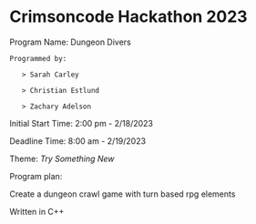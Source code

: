 # Crimsoncode Hackathon 2023 
Program Name: Dungeon Divers

    Programmed by:

       > Sarah Carley
  
       > Christian Estlund
  
       > Zachary Adelson
  
Initial Start Time: 2:00 pm - 2/18/2023

Deadline Time: 8:00 am - 2/19/2023

Theme: *Try Something New*

Program plan:

Create a dungeon crawl game with turn based rpg elements

Written in C++
